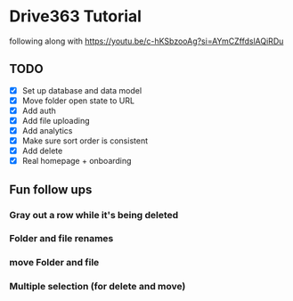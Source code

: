 # Drive363 Tutorial

following along with https://youtu.be/c-hKSbzooAg?si=AYmCZffdslAQiRDu

## TODO

- [x] Set up database and data model
- [x] Move folder open state to URL
- [x] Add auth
- [x] Add file uploading
- [x] Add analytics
- [x] Make sure sort order is consistent
- [x] Add delete
- [x] Real homepage + onboarding

## Fun follow ups

### Gray out a row while it's being deleted

### Folder and file renames

### move Folder and file

### Multiple selection (for delete and move)
